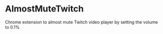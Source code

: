 # AlmostMuteTwitch
Chrome extension to almost mute Twitch video player by setting the volume to 0.1%
